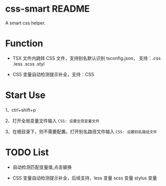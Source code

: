 # css-smart README

A smart css helper.

# Function

-   TSX 文件内跳转 CSS 文件，支持别名默认识别 tsconfig.json， 支持：.css .less .scss .styl

-   CSS 变量自动检测提示补全，支持：CSS

# Start Use

1、ctrl+shift+p

2、打开全局变量文件输入 `CSS: 设置全局变量文件`

3、在根目录下，则不需要配置。打开别名路径文件输入 `CSS: 设置别名路径文件`

# TODO List

-   自动检测匹配变量值,点击替换

-   CSS 变量自动检测提示补全，后续支持，less 变量 scss 变量 stylus 变量
